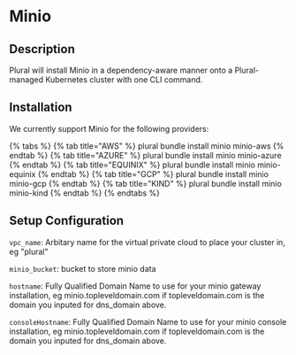 
# Minio

## Description
Plural will install Minio in a dependency-aware manner onto a Plural-managed Kubernetes cluster with one CLI command.

## Installation
We currently support Minio for the following providers:

{% tabs %}
{% tab title="AWS" %} plural bundle install minio minio-aws {% endtab %} {% tab title="AZURE" %} plural bundle install minio minio-azure {% endtab %} {% tab title="EQUINIX" %} plural bundle install minio minio-equinix {% endtab %} {% tab title="GCP" %} plural bundle install minio minio-gcp {% endtab %} {% tab title="KIND" %} plural bundle install minio minio-kind {% endtab %}
{% endtabs %}

## Setup Configuration
`vpc_name`: Arbitary name for the virtual private cloud to place your cluster in, eg "plural"





`minio_bucket`: bucket to store minio data

`hostname`: Fully Qualified Domain Name to use for your minio gateway installation, eg minio.topleveldomain.com if topleveldomain.com is the domain you inputed for dns_domain above.

`consoleHostname`: Fully Qualified Domain Name to use for your minio console installation, eg minio.topleveldomain.com if topleveldomain.com is the domain you inputed for dns_domain above.
    
